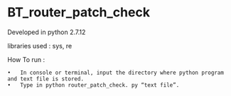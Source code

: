 # BT_router_patch_check

Developed in python 2.7.12

libraries used : sys, re


How To run : 

	•	In console or terminal, input the directory where python program and text file is stored.
	•	Type in python router_patch_check. py “text file”.
